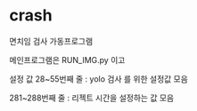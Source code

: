 # crash
면치임 검사 가동프로그램


메인프로그램은 RUN_IMG.py 이고

설정 값
28~55번째 줄 : yolo 검사 를 위한 설정값 모음

281~288번째 줄 : 리젝트 시간을 설정하는 값 모음
